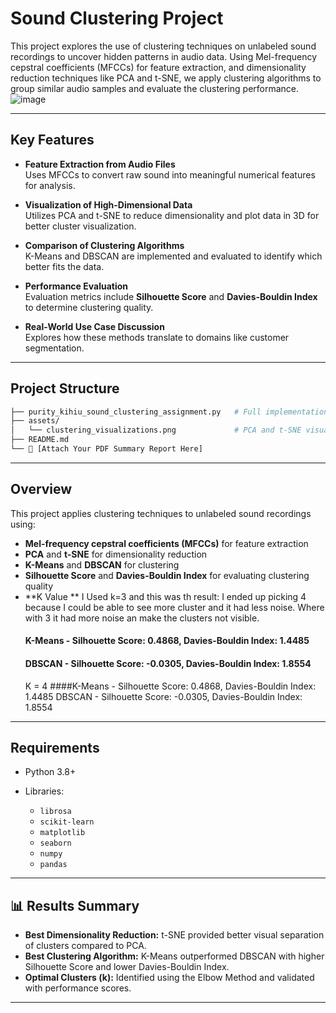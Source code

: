
# Sound Clustering Project

This project explores the use of clustering techniques on unlabeled sound recordings to uncover hidden patterns in audio data. Using Mel-frequency cepstral coefficients (MFCCs) for feature extraction, and dimensionality reduction techniques like PCA and t-SNE, we apply clustering algorithms to group similar audio samples and evaluate the clustering performance.
![image](https://github.com/user-attachments/assets/c2112491-72a3-4243-87f3-6e8464d1aeef)


---

## Key Features

- **Feature Extraction from Audio Files**  
  Uses MFCCs to convert raw sound into meaningful numerical features for analysis.

- **Visualization of High-Dimensional Data**  
  Utilizes PCA and t-SNE to reduce dimensionality and plot data in 3D for better cluster visualization.

- **Comparison of Clustering Algorithms**  
  K-Means and DBSCAN are implemented and evaluated to identify which better fits the data.

- **Performance Evaluation**  
  Evaluation metrics include **Silhouette Score** and **Davies-Bouldin Index** to determine clustering quality.

- **Real-World Use Case Discussion**  
  Explores how these methods translate to domains like customer segmentation.

---

## Project Structure

```bash
├── purity_kihiu_sound_clustering_assignment.py   # Full implementation code
├── assets/
│   └── clustering_visualizations.png             # PCA and t-SNE visual output
├── README.md
└── 📄 [Attach Your PDF Summary Report Here]
````

---

##  Overview

This project applies clustering techniques to unlabeled sound recordings using:

* **Mel-frequency cepstral coefficients (MFCCs)** for feature extraction
* **PCA** and **t-SNE** for dimensionality reduction
* **K-Means** and **DBSCAN** for clustering
* **Silhouette Score** and **Davies-Bouldin Index** for evaluating clustering quality
* **K Value ** I Used k=3 and this was th result: I ended up picking 4 because I could be able to see more cluster and it had less noise. Where with 3 it had more noise an make the clusters not visible.
     #### K-Means - Silhouette Score: 0.4868, Davies-Bouldin Index: 1.4485
     #### DBSCAN - Silhouette Score: -0.0305, Davies-Bouldin Index: 1.8554
  K = 4 
      ####K-Means - Silhouette Score: 0.4868, Davies-Bouldin Index: 1.4485
      DBSCAN - Silhouette Score: -0.0305, Davies-Bouldin Index: 1.8554
---

## Requirements

* Python 3.8+
* Libraries:

  * `librosa`
  * `scikit-learn`
  * `matplotlib`
  * `seaborn`
  * `numpy`
  * `pandas`

---

## 📊 Results Summary

* **Best Dimensionality Reduction:** t-SNE provided better visual separation of clusters compared to PCA.
* **Best Clustering Algorithm:** K-Means outperformed DBSCAN with higher Silhouette Score and lower Davies-Bouldin Index.
* **Optimal Clusters (k):** Identified using the Elbow Method and validated with performance scores.

---
